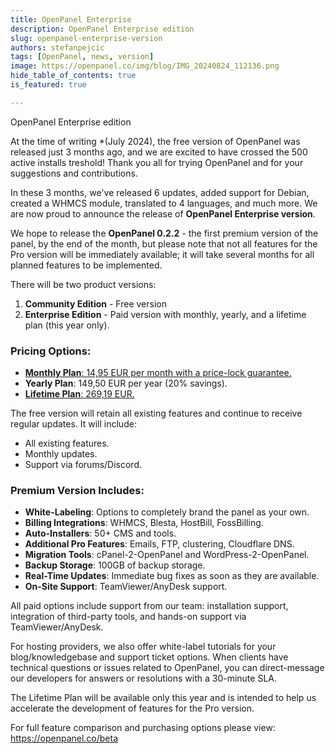 ```yaml
---
title: OpenPanel Enterprise
description: OpenPanel Enterprise edition
slug: openpanel-enterprise-version
authors: stefanpejcic
tags: [OpenPanel, news, version]
image: https://openpanel.co/img/blog/IMG_20240824_112136.png
hide_table_of_contents: true
is_featured: true

---
```


OpenPanel Enterprise edition

<!--truncate-->



At the time of writing *(July 2024), the free version of OpenPanel was released just 3 months ago, and we are excited to have crossed the 500 active installs treshold! Thank you all for trying OpenPanel and for your suggestions and contributions.

In these 3 months, we've released 6 updates, added support for Debian, created a WHMCS module, translated to 4 languages, and much more.
We are now proud to announce the release of **OpenPanel Enterprise version**.

We hope to release the **OpenPanel 0.2.2** - the first premium version of the panel, by the end of the month, but please note that not all features for the Pro version will be immediately available; it will take several months for all planned features to be implemented.

There will be two product versions:
1. **Community Edition** - Free version
2. **Enterprise Edition** - Paid version with monthly, yearly, and a lifetime plan (this year only).

### Pricing Options:
- [**Monthly Plan**: 14,95 EUR per month with a price-lock guarantee.](https://my.openpanel.co/index.php?rp=/store/openpanel/enterprise-license)
- **Yearly Plan**: 149,50 EUR per year (20% savings).
- [**Lifetime Plan**:  269,19 EUR.](https://my.openpanel.co/index.php?rp=/store/openpanel/lifetime-enterprise-license)

The free version will retain all existing features and continue to receive regular updates. It will include:
- All existing features.
- Monthly updates.
- Support via forums/Discord.

### Premium Version Includes:
- **White-Labeling**: Options to completely brand the panel as your own.
- **Billing Integrations**: WHMCS, Blesta, HostBill, FossBilling.
- **Auto-Installers**: 50+ CMS and tools.
- **Additional Pro Features**: Emails, FTP, clustering, Cloudflare DNS.
- **Migration Tools**: cPanel-2-OpenPanel and WordPress-2-OpenPanel.
- **Backup Storage**: 100GB of backup storage.
- **Real-Time Updates**: Immediate bug fixes as soon as they are available.
- **On-Site Support**: TeamViewer/AnyDesk support.

All paid options include support from our team: installation support, integration of third-party tools, and hands-on support via TeamViewer/AnyDesk.

For hosting providers, we also offer white-label tutorials for your blog/knowledgebase and support ticket options. When clients have technical questions or issues related to OpenPanel, you can direct-message our developers for answers or resolutions with a 30-minute SLA.

The Lifetime Plan will be available only this year and is intended to help us accelerate the development of features for the Pro version.

For full feature comparison and purchasing options please view: https://openpanel.co/beta

